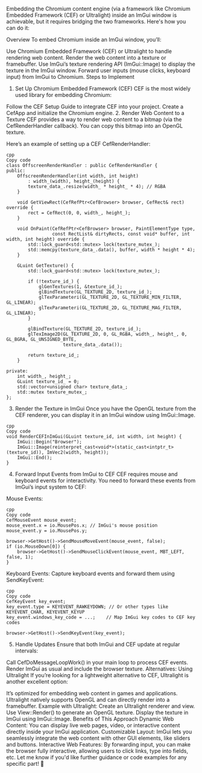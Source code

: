 Embedding the Chromium content engine (via a framework like Chromium Embedded Framework (CEF) or Ultralight) inside an ImGui window is achievable, but it requires bridging the two frameworks. Here's how you can do it:

Overview
To embed Chromium inside an ImGui window, you’ll:

Use Chromium Embedded Framework (CEF) or Ultralight to handle rendering web content.
Render the web content into a texture or framebuffer.
Use ImGui’s texture rendering API (ImGui::Image) to display the texture in the ImGui window.
Forward user inputs (mouse clicks, keyboard input) from ImGui to Chromium.
Steps to Implement
1. Set Up Chromium Embedded Framework (CEF)
CEF is the most widely used library for embedding Chromium:

Follow the CEF Setup Guide to integrate CEF into your project.
Create a CefApp and initialize the Chromium engine.
2. Render Web Content to a Texture
CEF provides a way to render web content to a bitmap (via the CefRenderHandler callback). You can copy this bitmap into an OpenGL texture.

Here’s an example of setting up a CEF CefRenderHandler:

```
cpp
Copy code
class OffscreenRenderHandler : public CefRenderHandler {
public:
    OffscreenRenderHandler(int width, int height)
        : width_(width), height_(height) {
        texture_data_.resize(width_ * height_ * 4); // RGBA
    }

    void GetViewRect(CefRefPtr<CefBrowser> browser, CefRect& rect) override {
        rect = CefRect(0, 0, width_, height_);
    }

    void OnPaint(CefRefPtr<CefBrowser> browser, PaintElementType type,
                 const RectList& dirtyRects, const void* buffer, int width, int height) override {
        std::lock_guard<std::mutex> lock(texture_mutex_);
        std::memcpy(texture_data_.data(), buffer, width * height * 4);
    }

    GLuint GetTexture() {
        std::lock_guard<std::mutex> lock(texture_mutex_);

        if (!texture_id_) {
            glGenTextures(1, &texture_id_);
            glBindTexture(GL_TEXTURE_2D, texture_id_);
            glTexParameteri(GL_TEXTURE_2D, GL_TEXTURE_MIN_FILTER, GL_LINEAR);
            glTexParameteri(GL_TEXTURE_2D, GL_TEXTURE_MAG_FILTER, GL_LINEAR);
        }

        glBindTexture(GL_TEXTURE_2D, texture_id_);
        glTexImage2D(GL_TEXTURE_2D, 0, GL_RGBA, width_, height_, 0, GL_BGRA, GL_UNSIGNED_BYTE,
                     texture_data_.data());

        return texture_id_;
    }

private:
    int width_, height_;
    GLuint texture_id_ = 0;
    std::vector<unsigned char> texture_data_;
    std::mutex texture_mutex_;
};
```

3. Render the Texture in ImGui
Once you have the OpenGL texture from the CEF renderer, you can display it in an ImGui window using ImGui::Image.

```
cpp
Copy code
void RenderCEFInImGui(GLuint texture_id, int width, int height) {
    ImGui::Begin("Browser");
    ImGui::Image(reinterpret_cast<void*>(static_cast<intptr_t>(texture_id)), ImVec2(width, height));
    ImGui::End();
}
```
4. Forward Input Events from ImGui to CEF
CEF requires mouse and keyboard events for interactivity. You need to forward these events from ImGui’s input system to CEF:

Mouse Events:
```
cpp
Copy code
CefMouseEvent mouse_event;
mouse_event.x = io.MousePos.x; // ImGui's mouse position
mouse_event.y = io.MousePos.y;

browser->GetHost()->SendMouseMoveEvent(mouse_event, false);
if (io.MouseDown[0]) {
    browser->GetHost()->SendMouseClickEvent(mouse_event, MBT_LEFT, false, 1);
}
```

Keyboard Events: Capture keyboard events and forward them using SendKeyEvent:

```
cpp
Copy code
CefKeyEvent key_event;
key_event.type = KEYEVENT_RAWKEYDOWN; // Or other types like KEYEVENT_CHAR, KEYEVENT_KEYUP
key_event.windows_key_code = ...;    // Map ImGui key codes to CEF key codes

browser->GetHost()->SendKeyEvent(key_event);
```

5. Handle Updates
Ensure that both ImGui and CEF update at regular intervals:

Call CefDoMessageLoopWork() in your main loop to process CEF events.
Render ImGui as usual and include the browser texture.
Alternatives: Using Ultralight
If you’re looking for a lightweight alternative to CEF, Ultralight is another excellent option:

It’s optimized for embedding web content in games and applications.
Ultralight natively supports OpenGL and can directly render into a framebuffer.
Example with Ultralight:
Create an Ultralight renderer and view.
Use View::Render() to generate an OpenGL texture.
Display the texture in ImGui using ImGui::Image.
Benefits of This Approach
Dynamic Web Content: You can display live web pages, video, or interactive content directly inside your ImGui application.
Customizable Layout: ImGui lets you seamlessly integrate the web content with other GUI elements, like sliders and buttons.
Interactive Web Features: By forwarding input, you can make the browser fully interactive, allowing users to click links, type into fields, etc.
Let me know if you'd like further guidance or code examples for any specific part! 🚀